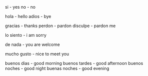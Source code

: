 si - yes
no - no

hola - hello
adios - bye

gracias -  thanks
perdon - pardon
disculpe - pardon me

lo siento - i am sorry

de nada - you are welcome


mucho gusto - nice to meet you

buenos dias - good morning
buenos tardes - good afternoon
buenos noches - good night
buenas noches - good evening
